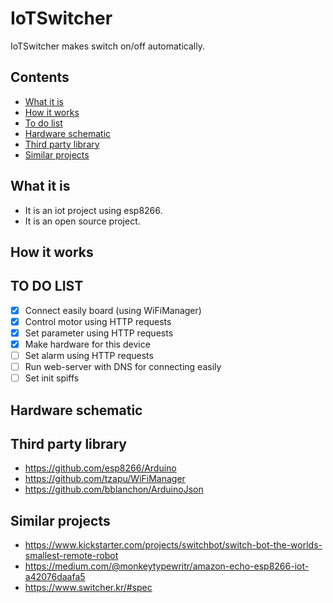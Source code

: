 # IoTSwitcher
IoTSwitcher makes switch on/off automatically.

## Contents
- [What it is](#what-is-it)
- [How it works](#how-it-works)
- [To do list](#to-do-list)
- [Hardware schematic](#hardware-schematic)
- [Third party library](#third-party)
- [Similar projects](#similar-projects)

## What it is
- It is an iot project using esp8266.
- It is an open source project.

## How it works

## TO DO LIST
- [x] Connect easily board (using WiFiManager)
- [x] Control motor using HTTP requests
- [x] Set parameter using HTTP requests
- [x] Make hardware for this device
- [ ] Set alarm using HTTP requests
- [ ] Run web-server with DNS for connecting easily
- [ ] Set init spiffs

## Hardware schematic

## Third party library
- https://github.com/esp8266/Arduino
- https://github.com/tzapu/WiFiManager
- https://github.com/bblanchon/ArduinoJson

## Similar projects
- https://www.kickstarter.com/projects/switchbot/switch-bot-the-worlds-smallest-remote-robot
- https://medium.com/@monkeytypewritr/amazon-echo-esp8266-iot-a42076daafa5
- https://www.switcher.kr/#spec